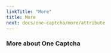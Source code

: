 ```yaml
---
linkTitle: "More"
title: More
next: docs/one-captcha/more/attribute
---
```


### More about One Captcha
